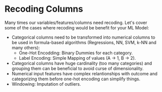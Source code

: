 # Recoding Columns
Many times our variables/features/columns need recoding. Let's cover some of the cases where recoding would be benefit for your ML Model:
* Categorical columns need to be transformed into numerical columns to be used in formula-based algorithms (Regressions, NN, SVM, k-NN and many others):
  - One-Hot Encodding: Binary Dummies for each category.
  - Label Encoding: Simple Mapping of values (A -> 1, B -> 2).
* Categorical columns have huge cardinality (too many categories) and grouping them can be beneficial to avoid curse of dimensionality.
* Numerical input features have complex relantionships with outcome and categorizing them before one-hot encoding can simplify things.
* Windowing: Imputation of outliers.
